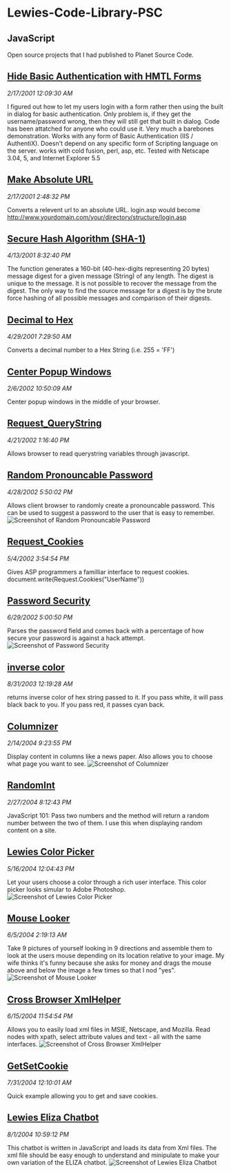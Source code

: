 # Lewies-Code-Library-PSC

## JavaScript

Open source projects that I had published to Planet Source Code.

## [Hide Basic Authentication with HMTL Forms](./HideBasicAuthenticationWithHMTLForms)

*2/17/2001 12:09:30 AM*

I figured out how to let my users login with a form rather then using the built in dialog for basic authentication. Only problem is, if they get the username/password wrong, then they will still get that built in dialog. Code has been attatched for anyone who could use it. Very much a barebones demonstration. Works with any form of Basic Authentication (IIS / AuthentiX). Doesn't depend on any specific form of Scripting language on the server. works with cold fusion, perl, asp, etc. Tested with Netscape 3.04, 5, and Internet Explorer 5.5


## [Make Absolute URL](./MakeAbsoluteURL)

*2/17/2001 2:48:32 PM*

Converts a relevent url to an absolute URL. login.asp would become http://www.yourdomain.com/your/directory/structure/login.asp


## [Secure Hash Algorithm (SHA-1)](./SecureHashAlgorithm(SHA-1))

*4/13/2001 8:32:40 PM*

The function generates a 160-bit (40-hex-digits representing 20 bytes) message digest for a given message (String) of any length. The digest is unique to the message. It is not possible to recover the message from the digest. The only way to find the source message for a digest is by the brute force hashing of all possible messages and comparison of their digests.


## [Decimal to Hex](./DecimalToHex)

*4/29/2001 7:29:50 AM*

Converts a decimal number to a Hex String (i.e. 255 = 'FF')


## [Center Popup Windows](./CenterPopupWindows)

*2/6/2002 10:50:09 AM*

Center popup windows in the middle of your browser.


## [Request_QueryString](./Request_QueryString)

*4/21/2002 1:16:40 PM*

Allows browser to read querystring variables through javascript.


## [Random Pronouncable Password](./RandomPronouncablePassword)

*4/28/2002 5:50:02 PM*

Allows client browser to randomly create a pronouncable password. This can be used to suggest a password to the user that is easy to remember.
![Screenshot of Random Pronouncable Password](RandomPronouncablePassword/screenshot.gif)


## [Request_Cookies](./Request_Cookies)

*5/4/2002 3:54:54 PM*

Gives ASP programmers a familliar interface to request cookies. document.write(Request.Cookies("UserName"))


## [Password Security](./PasswordSecurity)

*6/29/2002 5:00:50 PM*

Parses the password field and comes back with a percentage of how secure your password is against a hack attempt.
![Screenshot of Password Security](PasswordSecurity/screenshot.gif)


## [inverse color](./InverseColor)

*8/31/2003 12:19:28 AM*

returns inverse color of hex string passed to it. If you pass white, it will pass black back to you. If you pass red, it passes cyan back.


## [Columnizer](./Columnizer)

*2/14/2004 9:23:55 PM*

Display content in columns like a news paper. Also allows you to choose what page you want to see.
![Screenshot of Columnizer](Columnizer/screenshot.jpg)


## [RandomInt](./RandomInt)

*2/27/2004 8:12:43 PM*

JavaScript 101: Pass two numbers and the method will return a random number between the two of them. I use this when displaying random content on a site.


## [Lewies Color Picker](./LewiesColorPicker)

*5/16/2004 12:04:43 PM*

Let your users choose a color through a rich user interface. This color picker looks simular to Adobe Photoshop.
![Screenshot of Lewies Color Picker](LewiesColorPicker/screenshot.jpg)


## [Mouse Looker](./MouseLooker)

*6/5/2004 2:19:13 AM*

Take 9 pictures of yourself looking in 9 directions and assemble them to look at the users mouse depending on its location relative to your image. My wife thinks it's funny because she asks for money and drags the mouse above and below the image a few times so that I nod "yes".
![Screenshot of Mouse Looker](MouseLooker/screenshot.gif)


## [Cross Browser XmlHelper](./CrossBrowserXmlHelper)

*6/15/2004 11:54:54 PM*

Allows you to easily load xml files in MSIE, Netscape, and Mozilla. Read nodes with xpath, select attribute values and text - all with the same interfaces.
![Screenshot of Cross Browser XmlHelper](CrossBrowserXmlHelper/screenshot.jpg)


## [GetSetCookie](./GetSetCookie)

*7/31/2004 12:10:01 AM*

Quick example allowing you to get and save cookies.


## [Lewies Eliza Chatbot](./ElizaChatbot)

*8/1/2004 10:59:12 PM*

This chatbot is written in JavaScript and loads its data from Xml files. The xml file should be easy enough to understand and minipulate to make your own variation of the ELIZA chatbot.
![Screenshot of Lewies Eliza Chatbot](ElizaChatbot/screenshot.jpg)



